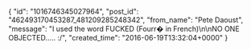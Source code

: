  {
   "id": "1016746345027964",
   "post_id": "462493170453287_481209285248342",
   "from_name": "Pete Daoust",
   "message": "I used the word FUCKED (Fourr� in French)\n\nNO ONE OBJECTED..... :/",
   "created_time": "2016-06-19T13:32:04+0000"
 }
